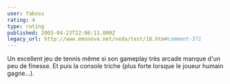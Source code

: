```yaml
---
user: faboss
rating: 4
type: rating
published: 2003-04-23T22:06:11.000Z
legacy_url: http://www.emunova.net/veda/test/18.htm#comment-371
---
```

Un excellent jeu de tennis même si son gameplay très arcade manque d'un peu de finesse. Et puis la console triche (plus forte lorsque le joueur humain gagne...).